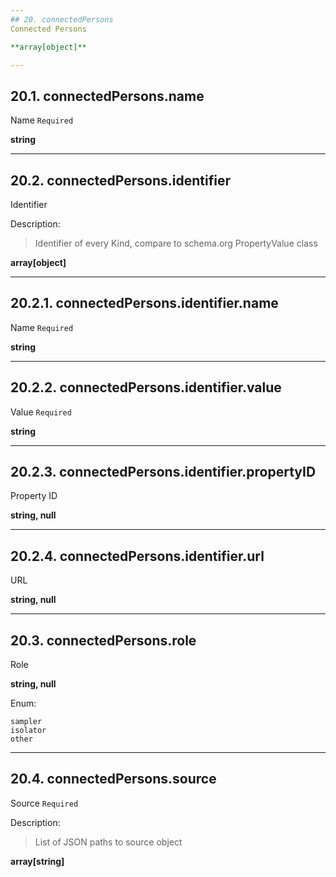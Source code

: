 ```yaml
---
## 20. connectedPersons
Connected Persons  

**array[object]**

---
```

## 20.1. connectedPersons.name
Name  `Required`

**string**

---
## 20.2. connectedPersons.identifier
Identifier  

Description:
> Identifier of every Kind, compare to schema.org PropertyValue class  

**array[object]**

---
## 20.2.1. connectedPersons.identifier.name
Name  `Required`

**string**

---
## 20.2.2. connectedPersons.identifier.value
Value  `Required`

**string**

---
## 20.2.3. connectedPersons.identifier.propertyID
Property ID  

**string, null**

---
## 20.2.4. connectedPersons.identifier.url
URL  

**string, null**

---
## 20.3. connectedPersons.role
Role  

**string, null**

Enum:

	sampler
	isolator
	other

---
## 20.4. connectedPersons.source
Source  `Required`

Description:
> List of JSON paths to source object  

**array[string]**
